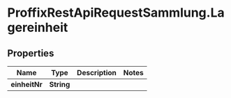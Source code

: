 # ProffixRestApiRequestSammlung.Lagereinheit

## Properties
Name | Type | Description | Notes
------------ | ------------- | ------------- | -------------
**einheitNr** | **String** |  | 


